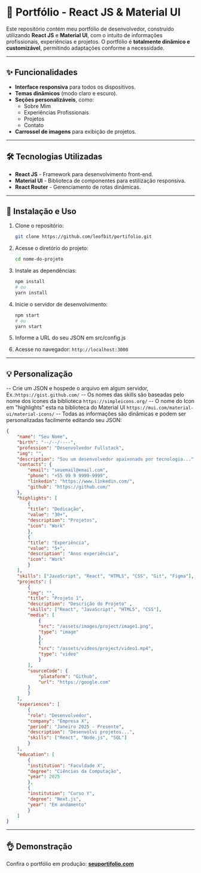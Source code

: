 # 🌟 Portfólio - React JS & Material UI

Este repositório contém meu portfólio de desenvolvedor, construído utilizando **React JS** e **Material UI**, com o intuito de informações profissionais, experiências e projetos. O portfólio é **totalmente dinâmico e customizável**, permitindo adaptações conforme a necessidade.

---

## ✨ Funcionalidades

- **Interface responsiva** para todos os dispositivos.
- **Temas dinâmicos** (modo claro e escuro).
- **Seções personalizáveis**, como:
  - Sobre Mim
  - Experiências Profissionais
  - Projetos
  - Contato
- **Carrossel de imagens** para exibição de projetos.

---

## 🛠 Tecnologias Utilizadas

- **React JS** - Framework para desenvolvimento front-end.
- **Material UI** - Biblioteca de componentes para estilização responsiva.
- **React Router** - Gerenciamento de rotas dinâmicas.

---

## 🔧 Instalação e Uso

1. Clone o repositório:

   ```bash
   git clone https://github.com/leofbit/portifolio.git
   ```

2. Acesse o diretório do projeto:

   ```bash
   cd nome-do-projeto
   ```

3. Instale as dependências:

   ```bash
   npm install
   # ou
   yarn install
   ```

4. Inicie o servidor de desenvolvimento:

   ```bash
   npm start
   # ou
   yarn start
   ```
5. Informe a URL do seu JSON em src/config.js

6. Acesse no navegador: `http://localhost:3000`

---

## 💡 Personalização
-- Crie um JSON e hospede o arquivo em algum servidor, Ex.:`https://gist.github.com/`
-- Os nomes das skills são baseadas pelo nome dos ícones da biblioteca `https://simpleicons.org/`
-- O nome do Icon em "highlights" esta na biblioteca do Material UI `https://mui.com/material-ui/material-icons/` 
-- Todas as informações são dinâmicas e podem ser personalizadas facilmente editando seu JSON:
```json
{
    "name": "Seu Nome",
    "birth": "--/--/----",
    "profession": "Desenvolvedor Fullstack",
    "img": "",
    "description": "Sou um desenvolvedor apaixonado por tecnologia...",
    "contacts": {
        "email": "seuemail@email.com",
        "phone": "+55 99 9 9999-9999",
        "linkedin": "https://www.linkedin.com/",
        "github": "https://github.com/"
    },
    "highlights": [
        { 
        "title": "Dedicação", 
        "value": "30+",
        "description": "Projetos", 
        "icon": "Work"
        },
        { 
        "title": "Experiência", 
        "value": "5+",
        "description": "Anos experiência", 
        "icon": "Work"
        }
    ],
    "skills": ["JavaScript", "React", "HTML5", "CSS", "Git", "Figma"],
    "projects": [
        {
        "img": "",
        "title": "Projeto 1",
        "description": "Descrição do Projeto" ,
        "skills": ["React", "JavaScript", "HTML5", "CSS"],
        "media": [
            {
            "src": "/assets/images/project/image1.png",
            "type": "image"
            },
            {
            "src": "/assets/videos/project/video1.mp4",
            "type": "video"
            }
        ],
        "sourceCode": {
            "plataform": "Github",
            "url": "https://google.com"
        }
        }
    ],
    "experiences": [
        {
        "role": "Desenvolvedor",
        "company": "Empresa X",
        "period": "Janeiro 2025 - Presente",
        "description": "Desenvolvi projetos...",
        "skills": ["React", "Node.js", "SQL"]
        }
    ],
    "education": [
        {
        "institution": "Faculdade X",
        "degree": "Ciências da Computação",
        "year": 2025
        },
        {
        "institution": "Curso Y",
        "degree": "Next.js",
        "year": "Em andamento"
        }
    ]
}
```

---

## 👌 Demonstração

Confira o portfólio em produção: [**seuportifolio.com**](https://seuportifolio-test.netlify.app/)
